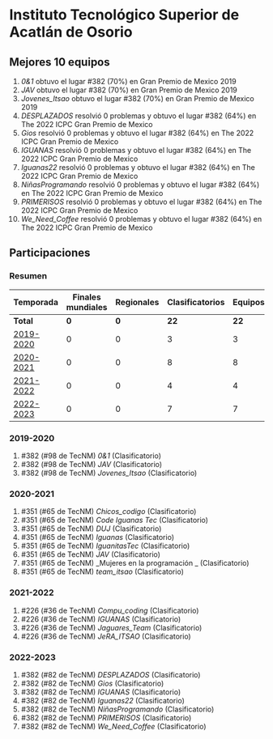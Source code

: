 # Instituto Tecnológico Superior de Acatlán de Osorio

## Mejores 10 equipos

1. _0&1_ obtuvo el lugar #382 (70%) en Gran Premio de Mexico 2019
1. _JAV_ obtuvo el lugar #382 (70%) en Gran Premio de Mexico 2019
1. _Jovenes_Itsao_ obtuvo el lugar #382 (70%) en Gran Premio de Mexico 2019
1. _DESPLAZADOS_ resolvió 0 problemas y obtuvo el lugar #382 (64%) en The 2022 ICPC Gran Premio de Mexico
1. _Gios_ resolvió 0 problemas y obtuvo el lugar #382 (64%) en The 2022 ICPC Gran Premio de Mexico
1. _IGUANAS_ resolvió 0 problemas y obtuvo el lugar #382 (64%) en The 2022 ICPC Gran Premio de Mexico
1. _Iguanas22_ resolvió 0 problemas y obtuvo el lugar #382 (64%) en The 2022 ICPC Gran Premio de Mexico
1. _NiñasProgramando_ resolvió 0 problemas y obtuvo el lugar #382 (64%) en The 2022 ICPC Gran Premio de Mexico
1. _PRIMERISOS_ resolvió 0 problemas y obtuvo el lugar #382 (64%) en The 2022 ICPC Gran Premio de Mexico
1. _We_Need_Coffee_ resolvió 0 problemas y obtuvo el lugar #382 (64%) en The 2022 ICPC Gran Premio de Mexico

## Participaciones

### Resumen

| Temporada | Finales mundiales | Regionales | Clasificatorios | Equipos |
| --- | --- | --- | --- | --- |
| **Total** | **0** | **0** | **22** | **22** |
| [2019-2020](#2019-2020) | 0 | 0 | 3 | 3 |
| [2020-2021](#2020-2021) | 0 | 0 | 8 | 8 |
| [2021-2022](#2021-2022) | 0 | 0 | 4 | 4 |
| [2022-2023](#2022-2023) | 0 | 0 | 7 | 7 |

### 2019-2020

1. #382 (#98 de TecNM) _0&1_ (Clasificatorio)
1. #382 (#98 de TecNM) _JAV_ (Clasificatorio)
1. #382 (#98 de TecNM) _Jovenes_Itsao_ (Clasificatorio)

### 2020-2021

1. #351 (#65 de TecNM) _Chicos_codigo_ (Clasificatorio)
1. #351 (#65 de TecNM) _Code Iguanas Tec_ (Clasificatorio)
1. #351 (#65 de TecNM) _DUJ_ (Clasificatorio)
1. #351 (#65 de TecNM) _Iguanas_ (Clasificatorio)
1. #351 (#65 de TecNM) _IguanitasTec_ (Clasificatorio)
1. #351 (#65 de TecNM) _JAV_ (Clasificatorio)
1. #351 (#65 de TecNM) _Mujeres en la programación _ (Clasificatorio)
1. #351 (#65 de TecNM) _team_itsao_ (Clasificatorio)

### 2021-2022

1. #226 (#36 de TecNM) _Compu_coding_ (Clasificatorio)
1. #226 (#36 de TecNM) _IGUANAS_ (Clasificatorio)
1. #226 (#36 de TecNM) _Jaguares_Team_ (Clasificatorio)
1. #226 (#36 de TecNM) _JeRA_ITSAO_ (Clasificatorio)

### 2022-2023

1. #382 (#82 de TecNM) _DESPLAZADOS_ (Clasificatorio)
1. #382 (#82 de TecNM) _Gios_ (Clasificatorio)
1. #382 (#82 de TecNM) _IGUANAS_ (Clasificatorio)
1. #382 (#82 de TecNM) _Iguanas22_ (Clasificatorio)
1. #382 (#82 de TecNM) _NiñasProgramando_ (Clasificatorio)
1. #382 (#82 de TecNM) _PRIMERISOS_ (Clasificatorio)
1. #382 (#82 de TecNM) _We_Need_Coffee_ (Clasificatorio)



